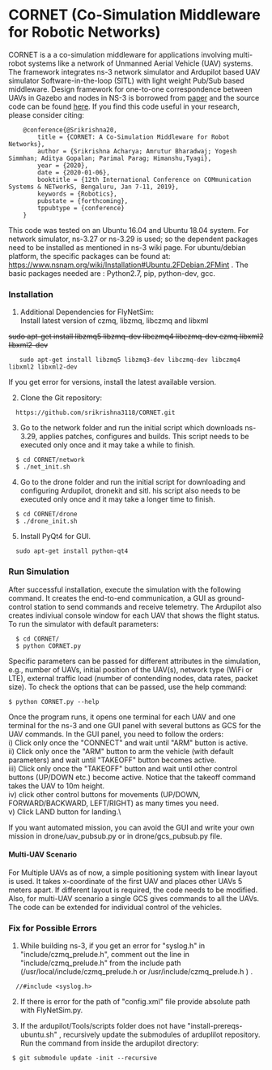 # CORNET (Co-Simulation Middleware for Robotic Networks)

CORNET is a a co-simulation middleware for applications involving multi-robot systems like a network of Unmanned Aerial Vehicle (UAV) systems. The framework integrates ns-3 network simulator and Ardupilot based UAV simulator Software-in-the-loop (SITL) with light weight Pub/Sub based middleware. Design framework for one-to-one correspondence between UAVs in Gazebo and nodes in NS-3 is borrowed from [paper](https://arxiv.org/pdf/1808.04967.pdf) and the source code can be found [here](https://github.com/srikrishna3118/FlyNetSim.git). If you find this code useful in your research, please consider citing:
```
	@conference{@Srikrishna20,
		title = {CORNET: A Co-Simulation Middleware for Robot Networks},
		author = {Srikrishna Acharya; Amrutur Bharadwaj; Yogesh Simmhan; Aditya Gopalan; Parimal Parag; Himanshu,Tyagi},
		year = {2020},
		date = {2020-01-06},
		booktitle = {12th International Conference on COMmunication Systems & NETworkS, Bengaluru, Jan 7-11, 2019},
		keywords = {Robotics},
		pubstate = {forthcoming},
		tppubtype = {conference}
	}

```
This code was tested on an Ubuntu 16.04 and Ubuntu 18.04 system. For network simulator, ns-3.27 or ns-3.29 is used; so the dependent packages need to be installed as mentioned in ns-3 wiki page. For ubuntu/debian platform, the specific packages can be found at: https://www.nsnam.org/wiki/Installation#Ubuntu.2FDebian.2FMint . The basic packages needed are : Python2.7, pip, python-dev, gcc.

### Installation

1. Additional Dependencies for FlyNetSim:   
Install latest version of czmq, libzmq, libczmq and libxml

~~sudo apt-get install libzmq5 libzmq-dev libczmq4 libczmq-dev czmq libxml2 libxml2-dev~~
```
   sudo apt-get install libzmq5 libzmq3-dev libczmq-dev libczmq4 libxml2 libxml2-dev
```
If you get error for versions, install the latest available version.

2. Clone the Git repository:
```
  https://github.com/srikrishna3118/CORNET.git
```
3. Go to the network folder and run the initial script which downloads ns-3.29, applies patches, configures and builds. This script needs to be executed only once and it may take a while to finish.
```
  $ cd CORNET/network
  $ ./net_init.sh
```
4. Go to the drone folder and run the initial script for downloading and configuring Ardupilot, dronekit and sitl. his script also needs to be executed only once and it may take a longer time to finish.
```
  $ cd CORNET/drone
  $ ./drone_init.sh
```
5. Install PyQt4 for GUI.
```
  sudo apt-get install python-qt4
```

### Run Simulation

After successful installation, execute the simulation with the following command. It creates the end-to-end communication, a GUI as ground-control station to send commands and receive telemetry. The Ardupilot also creates indiviual console window for each UAV that shows the flight status. To run the simulator with default parameters: 
```
  $ cd CORNET/
  $ python CORNET.py
```
Specific parameters can be passed for different attributes in the simulation, e.g., number of UAVs, initial position of the UAV(s), network type (WiFi or LTE), external traffic load (number of contending nodes, data rates, packet size). To check the options that can be passed, use the help command:
```
$ python CORNET.py --help
```
Once the program runs, it opens one terminal for each UAV and one terminal for the ns-3 and one GUI panel with several buttons as GCS for the UAV commands. In the GUI panel, you need to follow the orders:\
i) Click only once the "CONNECT" and wait until "ARM" button is active.\
ii) Click only once the "ARM" button to arm the vehicle (with default parameters) and wait until "TAKEOFF" button becomes active.\
iii) Click only once the "TAKEOFF" button and wait until other control buttons (UP/DOWN etc.) become active. Notice that the takeoff command takes the UAV to 10m height.\
iv) click other control buttons for movements (UP/DOWN, FORWARD/BACKWARD, LEFT/RIGHT) as many times you need.\
v) Click LAND button for landing.\

If you want automated mission, you can avoid the GUI and write your own mission in drone/uav_pubsub.py or in drone/gcs_pubsub.py file.

#### Multi-UAV Scenario
For Multiple UAVs as of now, a simple positioning system with linear layout is used. It takes x-coordinate of the first UAV and places other UAVs 5 meters apart. If different layout is required, the code needs to be modified. Also, for multi-UAV scenario a single GCS gives commands to all the UAVs. The code can be extended for individual control of the vehicles.


### Fix for Possible Errors

1. While building ns-3, if you get an error for "syslog.h" in  "include/czmq_prelude.h", comment out the line in "include/czmq_prelude.h" from the include path (/usr/local/include/czmq_prelude.h or /usr/include/czmq_prelude.h ) .
```
  //#include <syslog.h>
```

2. If there is error for the path of "config.xml" file provide absolute path with FlyNetSim.py.
 
3. If the ardupilot/Tools/scripts folder does not have "install-prereqs-ubuntu.sh" , recursively update the submodules of arduplilot repository. Run the command from inside the ardupilot directory:
```
 $ git submodule update -init --recursive
```
